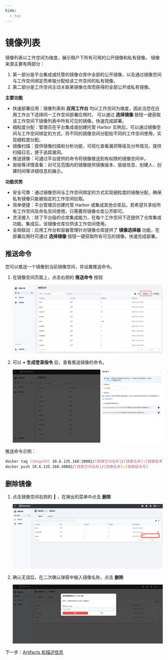 ```yaml
---
hide:
  - toc
---
```


# 镜像列表

镜像列表以工作空间为维度，展示租户下所有可用的公开镜像和私有镜像。
镜像来源主要有两部分：

1. 第一部分是平台集成或托管的镜像仓库中全部的公开镜像，以及通过镜像空间与工作空间绑定而单独分配给该工作空间的私有镜像。
2. 第二部分是工作空间主动关联某镜像仓库而获得的全部公开或私有镜像。

**主要功能**

- 快速部署应用：镜像列表和 __应用工作台__ 均以工作空间为维度，因此当您在应用工作台下选择同一工作空间部署应用时，
  可以通过 __选择镜像__ 按钮一键获取该工作空间下镜像列表中所有可见的镜像，快速完成部署。
- 细粒度分配：管理员在平台集成或创建托管 Harbor 实例后，可以通过镜像空间与工作空间绑定的方式，将不同的镜像空间分配给不同的工作空间使用，实现细粒度分配。
- 镜像扫描：提供镜像扫描和分析功能，可视化查看漏洞等级及分布情况，提供扫描日志，便于追踪漏洞。
- 推送镜像：可通过平台提供的命令将镜像推送到有权限的镜像空间中。
- 层级等详情查看：对可见范围内的镜像提供镜像版本、层级信息、创建人、创建时间等详细信息的展示。

**功能优势**

- 安全可靠：通过镜像空间与工作空间绑定的方式实现细粒度的镜像分配，确保私有镜像只能被指定的工作空间拉取。
- 简单便捷：平台管理员创建托管 Harbor 或集成其他仓库后，若希望共享给所有工作空间及命名空间使用，只需要将镜像仓库公开即可。
- 灵活接入：除了平台级的仓库集成能力，在每个工作空间下还提供了仓库集成功能。集成后，该镜像仓库仅供该工作空间使用。
- 全局联动：应用工作台和容器管理针对镜像仓库提供了 __镜像选择器__ 功能，在部署应用时可通过 __选择镜像__ 按钮一键获取所有可见的镜像，快速完成部署。

## 推送命令

您可以推送一个镜像到当前镜像空间，并设置推送命令。

1. 在镜像空间页面上，点击右侧的 __推送命令__ 按钮

    ![点击按钮](../images/push00.png)

1. 可以 __+ 生成登录指令__ 后，查看推送镜像的命令。

    ![推送命令](../images/push01.png)

推送命令示例：

```bash
docker tag [ImageID] 10.6.135.168:30002/[镜像空间名称]/[镜像名称]:[镜像版本号]
docker push 10.6.135.168:30002/[镜像空间名称]/[镜像名称]:[镜像版本号]
```

## 删除镜像

1. 点击镜像空间右侧的 __┇__ ，在弹出的菜单中点击 __删除__

    ![删除操作](../images/deleteimage.png)

1. 确认无误后，在二次确认弹窗中输入镜像名称，点击 __删除__

    ![二次确认](../images/deleteimage01.png)

下一步：[Artifacts 和描述信息](./desc.md)
